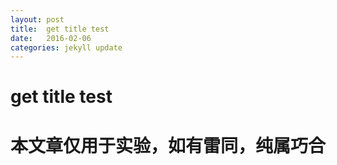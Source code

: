 ```yaml
---
layout: post
title:  get title test
date:   2016-02-06
categories: jekyll update
---
```


# get title test

# 本文章仅用于实验，如有雷同，纯属巧合